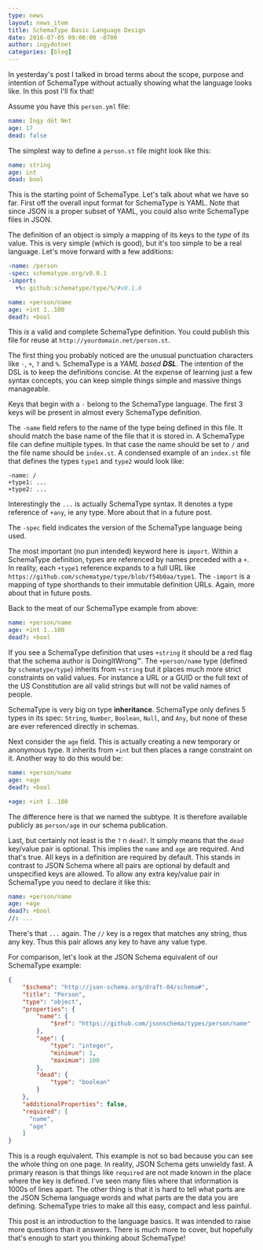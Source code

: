 ```yaml
---
type: news
layout: news_item
title: SchemaType Basic Language Design
date: 2016-07-05 09:00:00 -0700
author: ingydotnet
categories: [blog]
---
```


In yesterday's post I talked in broad terms about the scope, purpose and
intention of SchemaType without actually showing what the language looks like.
In this post I'll fix that!

Assume you have this `person.yml` file:

```yaml
name: Ingy döt Net
age: 17
dead: false
```

The simplest way to define a `person.st` file might look like this:

```yaml
name: string
age: int
dead: bool
```

This is the starting point of SchemaType. Let's talk about what we have so far.
First off the overall input format for SchemaType is YAML. Note that since JSON
is a proper subset of YAML, you could also write SchemaType files in JSON.

The definition of an object is simply a mapping of its keys to the _type_ of
its value. This is very simple (which is good), but it's too simple to be a
real language. Let's move forward with a few additions:

```yaml
-name: /person
-spec: schematype.org/v0.0.1
-import:
  +%: github:schematype/type/%/#v0.1.6

name: +person/name
age: +int 1..100
dead?: +bool
```

This _is_ a valid and complete SchemaType definition. You could publish this
file for reuse at `http://yourdomain.net/person.st`.

The first thing you probably noticed are the unusual punctuation characters
like `-`, `+`, `?` and `%`. SchemaType is a _YAML based **DSL**_. The intention
of the DSL is to keep the definitions concise. At the expense of learning just
a few syntax concepts, you can keep simple things simple and massive things
manageable.

Keys that begin with a `-` belong to the SchemaType language. The first 3 keys
will be present in almost every SchemaType definition.

The `-name` field refers to the name of the type being defined in this file. It
should match the base name of the file that it is stored in. A SchemaType file
can define multiple types. In that case the name should be set to `/` and the
file name should be `index.st`. A condensed example of an `index.st` file that
defines the types `type1` and `type2` would look like:

```
-name: /
+type1: ...
+type2: ...
```

Interestingly the `...` is actually SchemaType syntax. It denotes a type
reference of `+any`, ie any type. More about that in a future post.

The `-spec` field indicates the version of the SchemaType language being used.

The most important (no pun intended) keyword here is `import`. Within a
SchemaType definition, types are referenced by names preceded with a `+`. In
reality, each `+type1` reference expands to a full URL like
`https://github.com/schematype/type/blob/f54b0aa/type1`. The `-import` is
a mapping of type shorthands to their immutable definition URLs. Again, more
about that in future posts.

Back to the meat of our SchemaType example from above:

```yaml
name: +person/name
age: +int 1..100
dead?: +bool
```

If you see a SchemaType definition that uses `+string` it should be a red flag
that the schema author is DoingItWrong™. The `+person/name` type (defined by
`schematype/type`) inherits from `+string` but it places much more strict
constraints on valid values. For instance a URL or a GUID or the full text of
the US Constitution are all valid strings but will not be valid names of
people.

SchemaType is very big on type **inheritance**. SchemaType only defines 5 types
in its spec: `String`, `Number`, `Boolean`, `Null`, and `Any`, but none of
these are ever referenced directly in schemas.

Next consider the `age` field. This is actually creating a new temporary or
anonymous type. It inherits from `+int` but then places a range constraint on
it. Another way to do this would be:

```yaml
name: +person/name
age: +age
dead?: +bool

+age: +int 1..100
```

The difference here is that we named the subtype. It is therefore available
publicly as `person/age` in our schema publication.

Last, but certainly not least is the `?` n `dead?`. It simply means that the
`dead` key/value pair is optional. This implies the `name` and `age` are
required. And that's true. All keys in a definition are required by default.
This stands in contrast to JSON Schema where all pairs are optional by default
and unspecified keys are allowed. To allow any extra key/value pair in
SchemaType you need to declare it like this:

```yaml
name: +person/name
age: +age
dead?: +bool
//: ...
```

There's that `...` again. The `//` key is a regex that matches any string, thus
any key. Thus this pair allows any key to have any value type.

For comparison, let's look at the JSON Schema equivalent of our SchemaType
example:

```json
{
    "$schema": "http://json-schema.org/draft-04/schema#",
    "title": "Person",
    "type": "object",
    "properties": {
        "name": {
            "$ref": "https://github.com/jsonschema/types/person/name"
        },
        "age": {
            "type": "integer",
            "minimum": 1,
            "maximum": 100
        },
        "dead": {
            "type": "boolean"
        }
    },
    "additionalProperties": false,
    "required": [
      "name",
      "age"
    ]
}
```

This is a rough equivalent. This example is not so bad because you can see the
whole thing on one page. In reality, JSON Schema gets unwieldy fast. A primary
reason is that things like `required` are not made known in the place where the
key is defined. I've seen many files where that information is 1000s of lines
apart. The other thing is that it is hard to tell what parts are the JSON
Schema language words and what parts are the data you are defining. SchemaType
tries to make all this easy, compact and less painful.

This post is an introduction to the language basics. It was intended to raise
more questions than it answers. There is much more to cover, but hopefully
that's enough to start you thinking about SchemaType!
